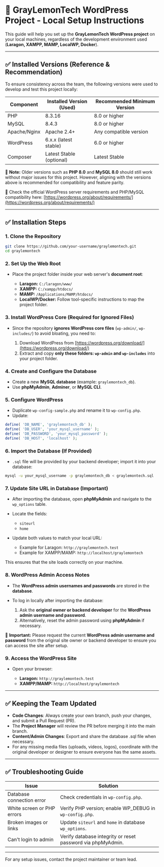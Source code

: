 # 🍋 GrayLemonTech WordPress Project - Local Setup Instructions

This guide will help you set up the **GrayLemonTech WordPress project** on your local machines, regardless of the development environment used (**Laragon, XAMPP, MAMP, LocalWP, Docker**).

---

## ✅ Installed Versions (Reference & Recommendation)

To ensure consistency across the team, the following versions were used to develop and test this project locally:

| Component    | Installed Version (Used) | Recommended Minimum Version |
| ------------ | ------------------------ | --------------------------- |
| PHP          | 8.3.16                   | 8.0 or higher               |
| MySQL        | 8.4.3                    | 8.0 or higher               |
| Apache/Nginx | Apache 2.4+              | Any compatible version      |
| WordPress    | 6.x.x (latest stable)    | 6.0 or higher               |
| Composer     | Latest Stable (optional) | Latest Stable               |

📜 **Note:** Older versions such as **PHP 8.0** and **MySQL 8.0** should still work without major issues for this project. However, aligning with the versions above is recommended for compatibility and feature parity.

📜 Check the official WordPress server requirements and PHP/MySQL compatibility here:
[https://wordpress.org/about/requirements/](https://wordpress.org/about/requirements/)

---

## ✅ Installation Steps

### 1. Clone the Repository

```bash
git clone https://github.com/your-username/graylemontech.git
cd graylemontech
```

### 2. Set Up the Web Root

* Place the project folder inside your web server's **document root**:

  * **Laragon:** `C:/laragon/www/`
  * **XAMPP:** `C:/xampp/htdocs/`
  * **MAMP:** `/Applications/MAMP/htdocs/`
  * **LocalWP/Docker:** Follow tool-specific instructions to map the project folder.

### 3. Install WordPress Core (Required for Ignored Files)

* Since the repository **ignores WordPress core files** (`wp-admin/`, `wp-includes/`) to avoid bloating, you need to:

  1. Download WordPress from [https://wordpress.org/download/](https://wordpress.org/download/)
  2. Extract and copy **only these folders: `wp-admin` and `wp-includes`** into your project folder.

### 4. Create and Configure the Database

* Create a new **MySQL database** (example: `graylemontech_db`).
* Use **phpMyAdmin**, **Adminer**, or **MySQL CLI**.

### 5. Configure WordPress

* Duplicate `wp-config-sample.php` and rename it to `wp-config.php`.
* Update:

```php
define( 'DB_NAME', 'graylemontech_db' );
define( 'DB_USER', 'your_mysql_username' );
define( 'DB_PASSWORD', 'your_mysql_password' );
define( 'DB_HOST', 'localhost' );
```

### 6. Import the Database (If Provided)

* `.sql` file will be provided by your backend developer; import it into your database:

```bash
mysql -u your_mysql_username -p graylemontech_db < graylemontech.sql
```

### 7. Update Site URL in Database (Important)

* After importing the database, open **phpMyAdmin** and navigate to the `wp_options` table.
* Locate the fields:

  * `siteurl`
  * `home`
* Update both values to match your local URL:

  * Example for Laragon: `http://graylemontech.test`
  * Example for XAMPP/MAMP: `http://localhost/graylemontech`

This ensures that the site loads correctly on your machine.


### 8. WordPress Admin Access Notes

* The **WordPress admin usernames and passwords** are stored in the **database**.
* To log in locally after importing the database:

  1. Ask the **original owner or backend developer** for the **WordPress admin username and password**.
  2. Alternatively, reset the admin password using **phpMyAdmin** if necessary.

🔹 **Important:** Please request the current **WordPress admin username and password** from the original site owner or backend developer to ensure you can access the site after setup.


### 9. Access the WordPress Site

* Open your browser:

  * **Laragon:** `http://graylemontech.test`
  * **XAMPP/MAMP:** `http://localhost/graylemontech`

---

## ✅ Keeping the Team Updated

* **Code Changes**: Always create your own branch, push your changes, and submit a Pull Request (PR).
* The **Project Manager** will review the PR before merging it into the main branch.
* **Content/Admin Changes**: Export and share the database .sql file when necessary.
* For any missing media files (uploads, videos, logos), coordinate with the original developer or designer to ensure everyone has the same assets.

---

## ✅ Troubleshooting Guide

| Issue                      | Solution                                                    |
| -------------------------- | ----------------------------------------------------------- |
| Database connection error  | Check credentials in `wp-config.php`.                       |
| White screen or PHP errors | Verify PHP version; enable WP\_DEBUG in `wp-config.php`.    |
| Broken images or links     | Update `siteurl` and `home` in database `wp_options`.       |
| Can't login to admin       | Verify database integrity or reset password via phpMyAdmin. |


---

For any setup issues, contact the project maintainer or team lead.
